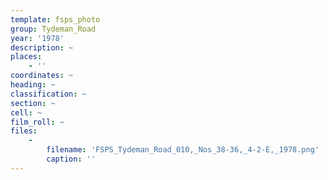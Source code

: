 ```yaml
---
template: fsps_photo
group: Tydeman_Road
year: '1978'
description: ~
places:
    - ''
coordinates: ~
heading: ~
classification: ~
section: ~
cell: ~
film_roll: ~
files:
    -
        filename: 'FSPS_Tydeman_Road_010,_Nos_38-36,_4-2-E,_1978.png'
        caption: ''
---
```

